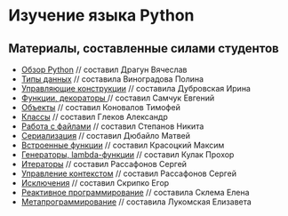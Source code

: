 # Изучение языка Python

## Материалы, составленные силами студентов

- [Обзор Python](student-made/%D0%9E%D0%B1%D0%B7%D0%BE%D1%80%20Python.ipynb) // составил Драгун Вячеслав
- [Типы данных](student-made/%D0%A2%D0%B8%D0%BF%D1%8B%20%D0%B4%D0%B0%D0%BD%D0%BD%D1%8B%D1%85.ipynb) // составила Виноградова Полина
- [Управляющие конструкции](student-made/%D0%A3%D0%BF%D1%80%D0%B0%D0%B2%D0%BB%D1%8F%D1%8E%D1%89%D0%B8%D0%B5%20%D0%BA%D0%BE%D0%BD%D1%81%D1%82%D1%80%D1%83%D0%BA%D1%86%D0%B8%D0%B8.ipynb) // составила Дубровская Ирина
- [Функции, декораторы ](student-made/%D0%A4%D1%83%D0%BD%D0%BA%D1%86%D0%B8%D0%B8%2C%20%D0%B4%D0%B5%D0%BA%D0%BE%D1%80%D0%B0%D1%82%D0%BE%D1%80%D1%8B.ipynb) // составил Самчук Евгений
- [Объекты](student-made/%D0%9E%D0%B1%D1%8A%D0%B5%D0%BA%D1%82%D1%8B.ipynb) // составил Коновалов Тимофей
- [Классы](student-made/%D0%9A%D0%BB%D0%B0%D1%81%D1%81%D1%8B.ipynb) // составил Глеков Александр
- [Работа с файлами](student-made/%D0%A0%D0%B0%D0%B1%D0%BE%D1%82%D0%B0%20%D1%81%20%D1%84%D0%B0%D0%B9%D0%BB%D0%B0%D0%BC%D0%B8.ipynb) // составил Степанов Никита
- [Сериализация](student-made/%D0%A1%D0%B5%D1%80%D0%B8%D0%B0%D0%BB%D0%B8%D0%B7%D0%B0%D1%86%D0%B8%D1%8F.ipynb) // составил Дюбайло Матвей
- [Встроенные функции](student-made/%D0%92%D1%81%D1%82%D1%80%D0%BE%D0%B5%D0%BD%D0%BD%D1%8B%D0%B5%20%D1%84%D1%83%D0%BD%D0%BA%D1%86%D0%B8%D0%B8.ipynb) // составил Красоцкий Максим
- [Генераторы, lambda-функции](student-made/%D0%93%D0%B5%D0%BD%D0%B5%D1%80%D0%B0%D1%82%D0%BE%D1%80%D1%8B%2C%20lambda-%D1%84%D1%83%D0%BD%D0%BA%D1%86%D0%B8%D0%B8.ipynb) // составил Кулак Прохор
- [Итераторы](student-made/%D0%98%D1%82%D0%B5%D1%80%D0%B0%D1%82%D0%BE%D1%80%D1%8B.ipynb) // составил Рассафонов Сергей
- [Управление контекстом](student-made/%D0%A3%D0%BF%D1%80%D0%B0%D0%B2%D0%BB%D0%B5%D0%BD%D0%B8%D0%B5%20%D0%BA%D0%BE%D0%BD%D1%82%D0%B5%D0%BA%D1%81%D1%82%D0%BE%D0%BC.ipynb) // составил Рассафонов Сергей
- [Исключения](student-made/%D0%98%D1%81%D0%BA%D0%BB%D1%8E%D1%87%D0%B5%D0%BD%D0%B8%D1%8F.ipynb) // составил Скрипко Егор
- [Реактивное программирование](student-made/%D0%A0%D0%B5%D0%B0%D0%BA%D1%82%D0%B8%D0%B2%D0%BD%D0%BE%D0%B5%20%D0%BF%D1%80%D0%BE%D0%B3%D1%80%D0%B0%D0%BC%D0%BC%D0%B8%D1%80%D0%BE%D0%B2%D0%B0%D0%BD%D0%B8%D0%B5.ipynb) // составила Склема Елена
- [Метапрограммирование](student-made/%D0%9C%D0%B5%D1%82%D0%B0%D0%BF%D1%80%D0%BE%D0%B3%D1%80%D0%B0%D0%BC%D0%BC%D0%B8%D1%80%D0%BE%D0%B2%D0%B0%D0%BD%D0%B8%D0%B5.ipynb) // составила Лукомская Елизавета
